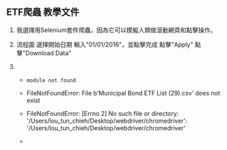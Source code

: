## ETF爬蟲 教學文件

1. 我選擇用Selenium套件爬蟲，因為它可以模擬人類做滾動網頁和點擊操作。

2. 流程圖
   選擇開始日期
   輸入"01/01/2016"，並點擊完成
   點擊"Apply"
   點擊"Download Data"



3. 
   * ```module not found```
     
   * FileNotFoundError: File b'Municipal Bond ETF List (29).csv' does not exist
   * FileNotFoundError: [Errno 2] No such file or directory: '/Users/lou_tun_chieh/Desktop/webdriver/chromedriver': '/Users/lou_tun_chieh/Desktop/webdriver/chromedriver'
   * 

